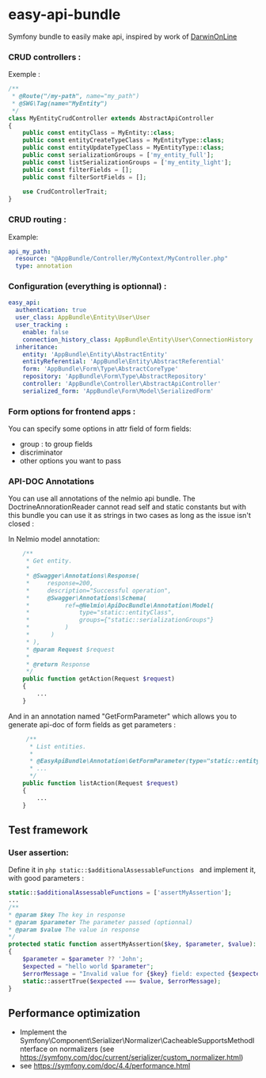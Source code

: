 # easy-api-bundle
Symfony bundle to easily make api, inspired by work of [DarwinOnLine](https://github.com/DarwinOnLine)

### CRUD controllers :
Exemple :
```php
/**
 * @Route("/my-path", name="my_path")
 * @SWG\Tag(name="MyEntity")
 */
class MyEntityCrudController extends AbstractApiController
{
    public const entityClass = MyEntity::class;
    public const entityCreateTypeClass = MyEntityType::class;
    public const entityUpdateTypeClass = MyEntityType::class;
    public const serializationGroups = ['my_entity_full'];
    public const listSerializationGroups = ['my_entity_light'];
    public const filterFields = [];
    public const filterSortFields = [];
    
    use CrudControllerTrait;
}
```
### CRUD routing :
Example:
```yaml
api_my_path:
  resource: "@AppBundle/Controller/MyContext/MyController.php"
  type: annotation
```

### Configuration (everything is optionnal) :

```yaml
easy_api:
  authentication: true
  user_class: AppBundle\Entity\User\User
  user_tracking :
    enable: false
    connection_history_class: AppBundle\Entity\User\ConnectionHistory
  inheritance:
    entity: 'AppBundle\Entity\AbstractEntity'
    entityReferential: 'AppBundle\Entity\AbstractReferential'
    form: 'AppBundle\Form\Type\AbstractCoreType'
    repository: 'AppBundle\Form\Type\AbstractRepository'
    controller: 'AppBundle\Controller\AbstractApiController'
    serialized_form: 'AppBundle\Form\Model\SerializedForm'
```

### Form options for frontend apps :
You can specify some options in attr field of form fields:
* group : to group fields 
* discriminator
* other options you want to pass

### API-DOC Annotations
You can use all annotations of the nelmio api bundle.
The DoctrineAnnorationReader cannot read self and static constants but with this bundle you can use it as strings in two cases as long as the issue isn't closed :

In Nelmio model annotation:
```php
    /**
     * Get entity.
     *
     * @Swagger\Annotations\Response(
     *     response=200,
     *     description="Successful operation",
     *     @Swagger\Annotations\Schema(
     *          ref=@Nelmio\ApiDocBundle\Annotation\Model(
     *              type="static::entityClass",
     *              groups={"static::serializationGroups"}
     *          )
     *      )
     * ),
     * @param Request $request
     *
     * @return Response
     */
    public function getAction(Request $request)
    {
        ...
    }
```
And in an annotation named "GetFormParameter" which allows you to generate api-doc of form fields as get parameters :
```php
     /**
      * List entities.
      *
      * @EasyApiBundle\Annotation\GetFormParameter(type="static::entitySearchTypeClass")
      * ...
      */
    public function listAction(Request $request)
    {
        ...       
    }
```
## Test framework
### User assertion:
Define it in ```php static::$additionalAssessableFunctions ``` and implement it, with good parameters :
```php
static::$additionalAssessableFunctions = ['assertMyAssertion'];
...
/**
* @param $key The key in response
* @param $parameter The parameter passed (optionnal)
* @param $value The value in response
*/
protected static function assertMyAssertion($key, $parameter, $value): void
{
    $parameter = $parameter ?? 'John';
    $expected = "hello world $parameter";
    $errorMessage = "Invalid value for {$key} field: expected {$expected}, get {$value}";
    static::assertTrue($expected === $value, $errorMessage);
}
```
## Performance optimization
* Implement the Symfony\Component\Serializer\Normalizer\CacheableSupportsMethodInterface on normalizers (see https://symfony.com/doc/current/serializer/custom_normalizer.html)
* see https://symfony.com/doc/4.4/performance.html